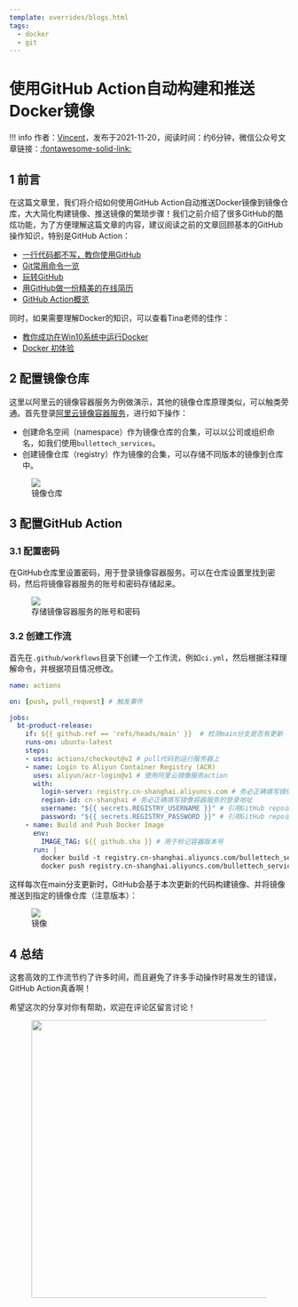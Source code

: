 ```yaml
---
template: overrides/blogs.html
tags:
  - docker
  - git
---
```


# 使用GitHub Action自动构建和推送Docker镜像

!!! info
    作者：[Vincent](https://github.com/Realvincentyuan)，发布于2021-11-20，阅读时间：约6分钟，微信公众号文章链接：[:fontawesome-solid-link:](https://mp.weixin.qq.com/s/BCzu346DvNga84vEUXUbTQ)

## 1 前言

在这篇文章里，我们将介绍如何使用GitHub Action自动推送Docker镜像到镜像仓库，大大简化构建镜像、推送镜像的繁琐步骤！我们之前介绍了很多GitHub的酷炫功能，为了方便理解这篇文章的内容，建议阅读之前的文章回顾基本的GitHub操作知识，特别是GitHub Action：

- [一行代码都不写，教你使用GitHub](https://mp.weixin.qq.com/s?__biz=MzI4Mjk3NzgxOQ==&mid=2247484191&idx=1&sn=73a2aae2e46b2a836729c636b937f2ef&chksm=eb90f06bdce7797d71dee815e283559f05d0db8dcab9c6430c856a8da05aa79617a9c0eee39f&token=150554771&lang=zh_CN#rd)
- [Git常用命令一览](https://mp.weixin.qq.com/s?__biz=MzI4Mjk3NzgxOQ==&mid=2247484312&idx=1&sn=420520ba2de61eedb13569b8cb03b0c6&chksm=eb90f0ecdce779fae14099e90400637b801dd4689372c466c033c36ce0c9dd55e9ec8deb10bb&token=2142567738&lang=zh_CN#rd)
- [玩转GitHub](https://mp.weixin.qq.com/s?__biz=MzI4Mjk3NzgxOQ==&mid=2247484626&idx=1&sn=bcd9360a407ae2dde75e0ae5acd0cb16&chksm=eb90f7a6dce77eb0e8b97d3ef36195f91836fc83e897d44853f2424332af13dafc2a07ff53a0&token=78049789&lang=zh_CN#rd)
- [用GitHub做一份精美的在线简历](https://mp.weixin.qq.com/s/Ns0YXYQBEZbUJEJyX21L0w)
- [GitHub Action概览](https://mp.weixin.qq.com/s/aGPIfrXA3rHsg0ioFcGsBQ)

同时，如果需要理解Docker的知识，可以查看Tina老师的佳作：

- [教你成功在Win10系统中运行Docker](https://mp.weixin.qq.com/s/8B9ye55zpWCCVTA4g4fLQQ)
- [Docker 初体验](https://mp.weixin.qq.com/s/gfO5BiK9fqRtWf8rjP8mPA)

## 2 配置镜像仓库

这里以阿里云的镜像容器服务为例做演示，其他的镜像仓库原理类似，可以触类旁通。首先登录[阿里云镜像容器服务](https://cr.console.aliyun.com/cn-shanghai/instance/repositories '阿里云镜像容器服务')，进行如下操作：

- 创建命名空间（namespace）作为镜像仓库的合集，可以以公司或组织命名，如我们使用`bullettech_services`。
- 创建镜像仓库（registry）作为镜像的合集，可以存储不同版本的镜像到仓库中。

<figure>
  <img src="https://cdn.jsdelivr.net/gh/BulletTech2021/Pics/img/registry.png"  />
  <figcaption>镜像仓库</figcaption>
</figure>

## 3 配置GitHub Action

### 3.1 配置密码

在GitHub仓库里设置密码，用于登录镜像容器服务。可以在仓库设置里找到密码，然后将镜像容器服务的账号和密码存储起来。

<figure>
  <img src="https://cdn.jsdelivr.net/gh/BulletTech2021/Pics/img/secrets.png"  />
  <figcaption>存储镜像容器服务的账号和密码</figcaption>
</figure>

### 3.2 创建工作流

首先在`.github/workflows`目录下创建一个工作流，例如`ci.yml`，然后根据注释理解命令，并根据项目情况修改。

```yml
name: actions

on: [push, pull_request] # 触发事件

jobs:
  bt-product-release:
    if: ${{ github.ref == 'refs/heads/main' }}  # 检测main分支是否有更新
    runs-on: ubuntu-latest
    steps:
    - uses: actions/checkout@v2 # pull代码到运行服务器上
    - name: Login to Aliyun Container Registry (ACR)
      uses: aliyun/acr-login@v1 # 使用阿里云镜像服务action
      with:
        login-server: registry.cn-shanghai.aliyuncs.com # 务必正确填写镜像容器服务的登录地址
        region-id: cn-shanghai # 务必正确填写镜像容器服务的登录地址
        username: "${{ secrets.REGISTRY_USERNAME }}" # 引用GitHub repo设置的镜像容器服务用户名
        password: "${{ secrets.REGISTRY_PASSWORD }}" # 引用GitHub repo设置的镜像容器服务密码
    - name: Build and Push Docker Image
      env:
        IMAGE_TAG: ${{ github.sha }} # 用于标记容器版本号
      run: |
        docker build -t registry.cn-shanghai.aliyuncs.com/bullettech_services/app:$IMAGE_TAG .
        docker push registry.cn-shanghai.aliyuncs.com/bullettech_services/app:$IMAGE_TAG
```

这样每次在main分支更新时，GitHub会基于本次更新的代码构建镜像、并将镜像推送到指定的镜像仓库（注意版本）：

<figure>
  <img src="https://cdn.jsdelivr.net/gh/BulletTech2021/Pics/img/images.png"  />
  <figcaption>镜像</figcaption>
</figure>

## 4 总结

这套高效的工作流节约了许多时间，而且避免了许多手动操作时易发生的错误，GitHub Action真香啊！

希望这次的分享对你有帮助，欢迎在评论区留言讨论！

<figure>
  <img src="https://cdn.jsdelivr.net/gh/BulletTech2021/Pics/2021-6-14/1623639526512-1080P%20(Full%20HD)%20-%20Tail%20Pic.png" width="500" />
</figure>
